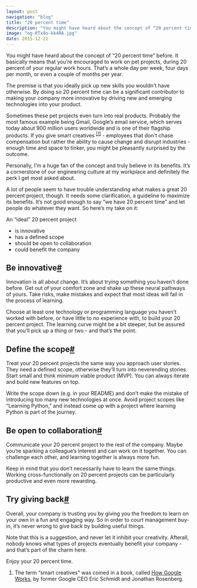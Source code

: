 ```yaml
---
layout: post
navigation: "blog"
title: "20 percent time"
description: "You might have heard about the concept of “20 percent time” before. It basically means that you’re encouraged to work on pet projects, during 20 percent of your regular work hours."
image: "og-RTx8o-kk4RA.jpg"
date: 2015-12-21
---
```


You might have heard about the concept of “20 percent time” before. It basically means that you’re encouraged to work on pet projects, during 20 percent of your regular work hours. That’s a whole day per week, four days per month, or even a couple of months per year.

The premise is that you ideally pick up new skills you wouldn’t have otherwise. By doing so 20 percent time can be a significant contributor to making your company more innovative by driving new and emerging technologies into your product.

Sometimes these pet projects even turn into real products. Probably the most famous example being Gmail, Google’s email service, which serves today about 900 million users worldwide and is one of their flagship products. If you give smart creatives <sup id="cite_ref-1" class="reference"><a href="#cite_note-1">[1]</a></sup> - employees that don't chase compensation but rather the ability to cause change and disrupt industries - enough time and space to tinker, you might be pleasantly surprised by the outcome.

Personally, I’m a huge fan of the concept and truly believe in its benefits. It’s a cornerstone of our engineering culture at my workplace and definitely the perk I get most asked about.

A lot of people seem to have trouble understanding what makes a great 20 percent project, though. It needs some clarification, a guideline to maximize its benefits. It’s not good enough to say “we have 20 percent time” and let people do whatever they want. So here’s my take on it:

An “ideal” 20 percent project

<ul>
  <li>is innovative</li>
  <li>has a defined scope</li>
  <li>should be open to collaboration</li>
  <li>could benefit the company</li>
</ul>

<h2 id="be-innovative" class="has-permalink">Be innovative<a class="permalink" title="Permalink" href="#be-innovative">#</a></h2>

Innovation is all about change. It’s about trying something you haven’t done before. Get out of your comfort zone and shake up these neural pathways of yours. Take risks, make mistakes and expect that most ideas will fail in the process of learning.

Choose at least one technology or programming language you haven’t worked with before, or have little to no experience with, to build your 20 percent project. The learning curve might be a bit steeper, but be assured that you’ll pick up a thing or two - and that’s the point.

<h2 id="define-the-scope" class="has-permalink">Define the scope<a class="permalink" title="Permalink" href="#define-the-scope">#</a></h2>

Treat your 20 percent projects the same way you approach user stories. They need a defined scope, otherwise they’ll turn into neverending stories. Start small and think minimum viable product (MVP). You can always iterate and build new features on top.

Write the scope down (e.g. in your README) and don’t make the mistake of introducing too many new technologies at once. Avoid project scopes like “Learning Python,” and instead come up with a project where learning Python is part of the journey.

<h2 id="be-open-to-collaboration" class="has-permalink">Be open to collaboration<a class="permalink" title="Permalink" href="#be-open-to-collaboration">#</a></h2>

Communicate your 20 percent project to the rest of the company. Maybe you’re sparking a colleague’s interest and can work on it together. You can challenge each other, and learning together is always more fun.

Keep in mind that you don’t necessarily have to learn the same things. Working cross-functionally on 20 percent projects can be particularly productive and even more rewarding.

<h2 id="try-giving-back" class="has-permalink">Try giving back<a class="permalink" title="Permalink" href="#try-giving-back">#</a></h2>

Overall, your company is trusting you by giving you the freedom to learn on your own in a fun and engaging way. So in order to court management buy-in, it’s never wrong to give back by building useful things.

Note that this is a suggestion, and never let it inhibit your creativity. Afterall, nobody knows what types of projects eventually benefit your company - and that’s part of the charm here.

Enjoy your 20 percent time.

<ol class="reference">
  <li id="cite_note-1">The term “smart creatives” was coined in a book, called <a target="_blank" href="https://www.amazon.com/How-Google-Works-Eric-Schmidt/dp/1455582344/">How Google Works</a>, by former Google CEO Eric Schmidt and Jonathan Rosenberg.</li>
<ol>
